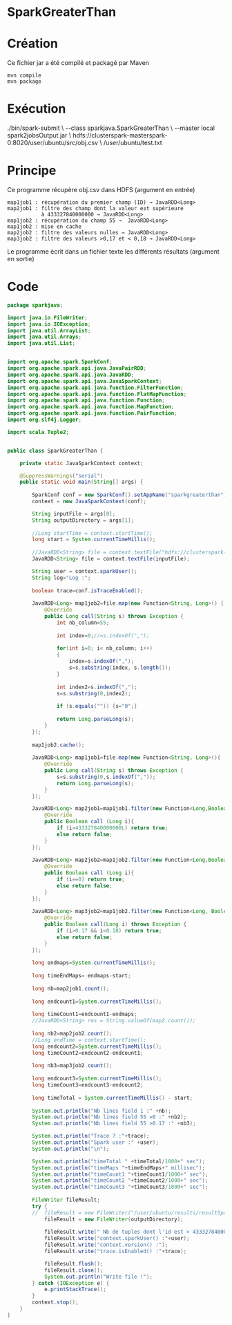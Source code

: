 # SparkGreaterThan

# Création
Ce fichier jar a été compilé et packagé par Maven

	mvn compile
	mvn package

# Exécution
<div class="command-line"><span class="command">./bin/spark-submit \
	--class sparkjava.SparkGreaterThan \
	--master local spark2jobsOutput.jar \
	hdfs://clusterspark-masterspark-0:8020/user/ubuntu/src/obj.csv \
	/user/ubuntu/test.txt</span></div>

# Principe
Ce programme récupère obj.csv dans HDFS (argument en entrée)

	map1job1 : récupération du premier champ (ID) → JavaRDD<Long>
	map2job1 : filtre des champ dont la valeur est supérieure 
	           à 433327840000000 → JavaRDD<Long>
	map1job2 : récupération du champ 55 →  JavaRDD<Long>
	map1job2 : mise en cache
	map2job2 : filtre des valeurs nulles → JavaRDD<Long>
	map3job2 : filtre des valeurs >0,17 et < 0,18 → JavaRDD<Long>

Le programme écrit dans un fichier texte les différents résultats (argument en sortie)

# Code

```java
package sparkjava;

import java.io.FileWriter;
import java.io.IOException;
import java.util.ArrayList;
import java.util.Arrays;
import java.util.List;


import org.apache.spark.SparkConf;
import org.apache.spark.api.java.JavaPairRDD;
import org.apache.spark.api.java.JavaRDD;
import org.apache.spark.api.java.JavaSparkContext;
import org.apache.spark.api.java.function.FilterFunction;
import org.apache.spark.api.java.function.FlatMapFunction;
import org.apache.spark.api.java.function.Function;
import org.apache.spark.api.java.function.MapFunction;
import org.apache.spark.api.java.function.PairFunction;
import org.slf4j.Logger;

import scala.Tuple2;


public class SparkGreaterThan {

	private static JavaSparkContext context;

	@SuppressWarnings("serial")
	public static void main(String[] args) {
		
	    SparkConf conf = new SparkConf().setAppName("sparkgreaterthan").setMaster("local");
	    context = new JavaSparkContext(conf);

	    String inputFile = args[0];
	    String outputDirectory = args[1];
	    
	    //Long startTime = context.startTime();
	    long start = System.currentTimeMillis();
	    
	    //JavaRDD<String> file = context.textFile("hdfs://clusterspark-masterspark-001:8020/user/ubuntu/src/obj.csv");
	    JavaRDD<String> file = context.textFile(inputFile);

		String user = context.sparkUser();
		String log="Log :";
	   
		boolean trace=conf.isTraceEnabled();
		
		JavaRDD<Long> map1job2=file.map(new Function<String, Long>() {
			@Override
			public Long call(String s) throws Exception {
				int nb_column=55;
				
				int index=0;//=s.indexOf(",");
				
				for(int i=0; i< nb_column; i++)
				{
					index=s.indexOf(",");
					s=s.substring(index, s.length());
				}
				
				int index2=s.indexOf(",");
				s=s.substring(0,index2);
				
				if (s.equals("")) {s="0";}
				
				return Long.parseLong(s);
			}		
		});
		
		map1job2.cache();
		
		JavaRDD<Long> map1job1=file.map(new Function<String, Long>(){
			@Override
			public Long call(String s) throws Exception {
				s=s.substring(0,s.indexOf(","));
				return Long.parseLong(s);
			}			
		});

		JavaRDD<Long> map2job1=map1job1.filter(new Function<Long,Boolean>(){
			@Override
			public Boolean call (Long i){
				if (i>433327840000000L) return true;
				else return false;
			}
		});
				
		JavaRDD<Long> map2job2=map1job2.filter(new Function<Long,Boolean>(){
			@Override
			public Boolean call (Long i){
				if (i==0) return true;
				else return false;
			}
		});
		
		JavaRDD<Long> map3job2=map1job2.filter(new Function<Long, Boolean>() {
			@Override
			public Boolean call(Long i) throws Exception {
				if (i>0.17 && i<0.18) return true;
				else return false;
			}
		});
		
		long endmaps=System.currentTimeMillis();
		
		long timeEndMaps= endmaps-start;
		
		long nb=map2job1.count();	
				
		long endcount1=System.currentTimeMillis();
			
		long timeCount1=endcount1-endmaps;
		//JavaRDD<String> res = String.valueOf(map2.count());
		
		long nb2=map2job2.count();
		//Long endTime = context.startTime();
		long endcount2=System.currentTimeMillis();
		long timeCount2=endcount2-endcount1;
		
		long nb3=map3job2.count();
		
		long endcount3=System.currentTimeMillis();
		long timeCount3=endcount3-endcount2;
		
		long timeTotal = System.currentTimeMillis() - start;
		
		System.out.println("Nb lines field 1 :" +nb);
		System.out.println("Nb lines field 55 =0 :" +nb2);
		System.out.println("Nb lines field 55 >0.17 :" +nb3);

		System.out.println("Trace ? :"+trace);
		System.out.println("Spark user :" +user); 
		System.out.println("\n"); 

		System.out.println("timeTotal " +timeTotal/1000+" sec"); 
		System.out.println("timeMaps "+timeEndMaps+" millisec");
		System.out.println("timeCount1 "+timeCount1/1000+" sec");
		System.out.println("timeCount2 "+timeCount2/1000+" sec");
		System.out.println("timeCount3 "+timeCount3/1000+" sec"); 
	    
		FileWriter fileResult;
		try {
		//	fileResult = new FileWriter("/user/ubuntu/results/resultSparkGreaterThan.txt");
			fileResult = new FileWriter(outputDirectory);
			
			fileResult.write(" Nb de tuples dont l'id est > 433327840000000 : "+nb);
			fileResult.write("context.sparkUser() :"+user);
			fileResult.write("context.version() :");
			fileResult.write("trace.isEnabled() :"+trace);

			fileResult.flush();
			fileResult.close();
			System.out.println("Write file !");
		} catch (IOException e) {
			e.printStackTrace();
		}
		context.stop();
	}
}
```
